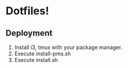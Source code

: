 # Dotfiles!

## Deployment

1. Install i3, tmux with your package manager.
2. Execute install-pms.sh
3. Execute install.sh

